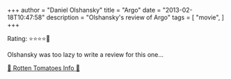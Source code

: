 +++
author = "Daniel Olshansky"
title = "Argo"
date = "2013-02-18T10:47:58"
description = "Olshansky's review of Argo"
tags = [
    "movie",
]
+++

Rating: ⭐⭐⭐⭐🌟

Olshansky was too lazy to write a review for this one...

[🍅 Rotten Tomatoes Info 🍅](https://www.rottentomatoes.com//m/argo_2012)